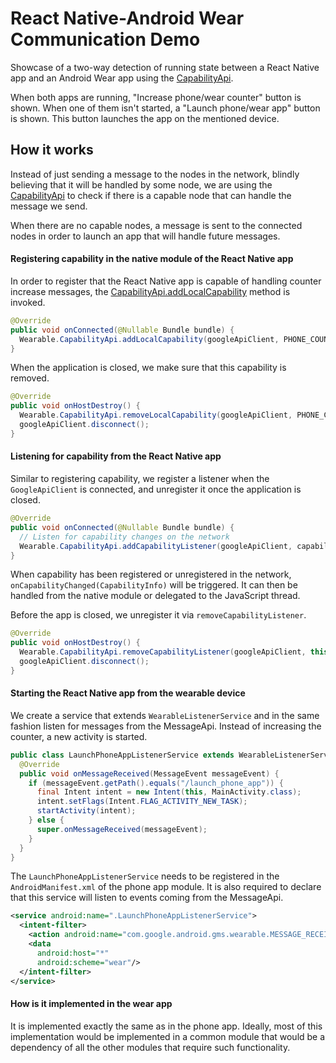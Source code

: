 # React Native-Android Wear Communication Demo

Showcase of a two-way detection of running state between a React Native app and an Android Wear app using the [CapabilityApi](https://developers.google.com/android/reference/com/google/android/gms/wearable/CapabilityApi).

When both apps are running, "Increase phone/wear counter" button is  shown. When one of them isn't started, a "Launch phone/wear app" button is shown. This button launches the app on the mentioned device.

## How it works
Instead of just sending a message to the nodes in the network, blindly believing that it will be handled by some node, we are using the [CapabilityApi](https://developers.google.com/android/reference/com/google/android/gms/wearable/CapabilityApi) to check if there is a capable node that can handle the message we send.

When there are no capable nodes, a message is sent to the connected nodes in order to launch an app that will handle future messages.

#### Registering capability in the native module of the React Native app
In order to register that the React Native app is capable of handling counter increase messages, the [CapabilityApi.addLocalCapability](https://developers.google.com/android/reference/com/google/android/gms/wearable/CapabilityApi.html#addLocalCapability) method is invoked.

```java
@Override
public void onConnected(@Nullable Bundle bundle) {
  Wearable.CapabilityApi.addLocalCapability(googleApiClient, PHONE_COUNTER_CAPABILITY);
}
```

When the application is closed, we make sure that this capability is removed.

```java
@Override
public void onHostDestroy() {
  Wearable.CapabilityApi.removeLocalCapability(googleApiClient, PHONE_COUNTER_CAPABILITY);
  googleApiClient.disconnect();
}
```

#### Listening for capability from the React Native app
Similar to registering capability, we register a listener when the `GoogleApiClient` is connected, and unregister it once the application is closed.

```java
@Override
public void onConnected(@Nullable Bundle bundle) {
  // Listen for capability changes on the network
  Wearable.CapabilityApi.addCapabilityListener(googleApiClient, capabilityListener, WEAR_COUNTER_CAPABILITY);
}
```

When capability has been registered or unregistered in the network, `onCapabilityChanged(CapabilityInfo)` will be triggered. It can then be handled from the native module or delegated to the JavaScript thread.

Before the app is closed, we unregister it via `removeCapabilityListener`.
```java
@Override
public void onHostDestroy() {
  Wearable.CapabilityApi.removeCapabilityListener(googleApiClient, this, WEAR_COUNTER_CAPABILITY);
  googleApiClient.disconnect();
}
```

#### Starting the React Native app from the wearable device
We create a service that extends `WearableListenerService` and in the same fashion listen for messages from the MessageApi. Instead of increasing the counter, a new activity is started.
```java
public class LaunchPhoneAppListenerService extends WearableListenerService {
  @Override
  public void onMessageReceived(MessageEvent messageEvent) {
    if (messageEvent.getPath().equals("/launch_phone_app")) {
      final Intent intent = new Intent(this, MainActivity.class);
      intent.setFlags(Intent.FLAG_ACTIVITY_NEW_TASK);
      startActivity(intent);
    } else {
      super.onMessageReceived(messageEvent);
    }
  }
}
```

The `LaunchPhoneAppListenerService` needs to be registered in the `AndroidManifest.xml` of the phone app module. It is also required to declare that this service will listen to events coming from the MessageApi.
```xml
<service android:name=".LaunchPhoneAppListenerService">
  <intent-filter>
    <action android:name="com.google.android.gms.wearable.MESSAGE_RECEIVED"/>
    <data
      android:host="*"
      android:scheme="wear"/>
  </intent-filter>
</service>
```

#### How is it implemented in the wear app
It is implemented exactly the same as in the phone app. Ideally, most of this implementation would be implemented in a common module that would be a dependency of all the other modules that require such functionality.
